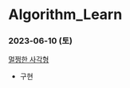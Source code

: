 # Algorithm_Learn
### 2023-06-10 (토)
[멀쩡한 사각형](https://school.programmers.co.kr/learn/courses/30/lessons/62048)
- 구현
